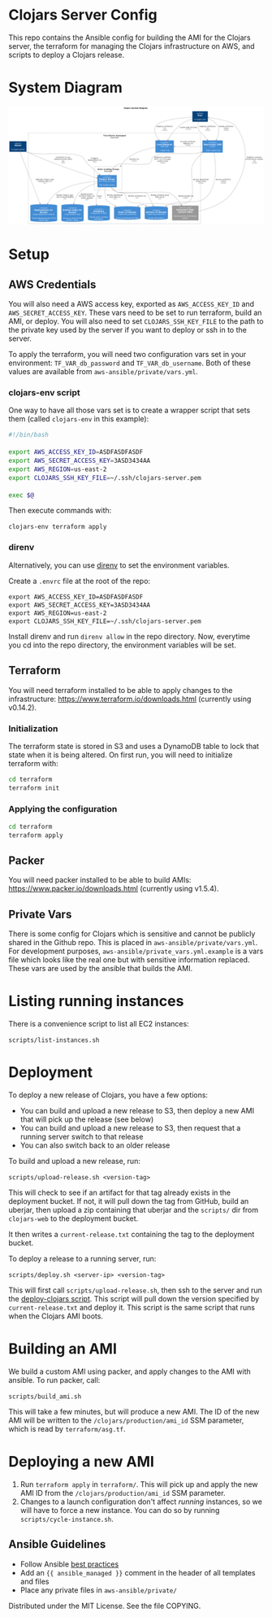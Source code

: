 # Clojars Server Config

This repo contains the Ansible config for building the AMI for the
Clojars server, the terraform for managing the Clojars
infrastructure on AWS, and scripts to deploy a Clojars release.

# System Diagram

![System Diagram](./system_diagram.png)

# Setup

## AWS Credentials

You will also need a AWS access key, exported as `AWS_ACCESS_KEY_ID`
and `AWS_SECRET_ACCESS_KEY`. These vars need to be set to run
terraform, build an AMI, or deploy. You will also need to set
`CLOJARS_SSH_KEY_FILE` to the path to the private key used by the
server if you want to deploy or ssh in to the server.

To apply the terraform, you will need two configuration vars set in
your environment: `TF_VAR_db_password` and `TF_VAR_db_username`. Both
of these values are available from `aws-ansible/private/vars.yml`.

### clojars-env script

One way to have all those vars set is to create a wrapper script that
sets them (called `clojars-env` in this example):

```sh
#!/bin/bash

export AWS_ACCESS_KEY_ID=ASDFASDFASDF
export AWS_SECRET_ACCESS_KEY=3ASD3434AA
export AWS_REGION=us-east-2
export CLOJARS_SSH_KEY_FILE=~/.ssh/clojars-server.pem

exec $@
```

Then execute commands with:

`clojars-env terraform apply` 

### direnv

Alternatively, you can use [direnv](https://direnv.net/) to set 
the environment variables.

Create a `.envrc` file at the root of the repo:

```
export AWS_ACCESS_KEY_ID=ASDFASDFASDF
export AWS_SECRET_ACCESS_KEY=3ASD3434AA
export AWS_REGION=us-east-2
export CLOJARS_SSH_KEY_FILE=~/.ssh/clojars-server.pem
```

Install direnv and run `direnv allow` in the repo directory. Now, 
everytime you cd into the repo directory, the environment variables 
will be set.

## Terraform

You will need terraform installed to be able to apply changes to the
infrastructure: https://www.terraform.io/downloads.html (currently
using v0.14.2).

### Initialization

The terraform state is stored in S3 and uses a DynamoDB table to lock
that state when it is being altered. On first run, you will need to
initialize terraform with:

```sh
cd terraform
terraform init
```
### Applying the configuration

```sh
cd terraform
terraform apply
```

## Packer

You will need packer installed to be able to build AMIs:
https://www.packer.io/downloads.html (currently using v1.5.4).

## Private Vars

There is some config for Clojars which is sensitive and cannot be
publicly shared in the Github repo. This is placed in
`aws-ansible/private/vars.yml`. For development purposes,
`aws-ansible/private_vars.yml.example` is a vars file which looks like
the real one but with sensitive information replaced. These vars are
used by the ansible that builds the AMI.

# Listing running instances

There is a convenience script to list all EC2 instances:

`scripts/list-instances.sh`

# Deployment

To deploy a new release of Clojars, you have a few options:

- You can build and upload a new release to S3, then deploy a new AMI
  that will pick up the release (see below)
- You can build and upload a new release to S3, then request that a
  running server switch to that release
- You can also switch back to an older release

To build and upload a new release, run:

`scripts/upload-release.sh <version-tag>`

This will check to see if an artifact for that tag already exists in
the deployment bucket. If not, it will pull down the tag from GitHub,
build an uberjar, then upload a zip containing that uberjar and the
`scripts/` dir from `clojars-web` to the deployment bucket. 

It then writes a `current-release.txt` containing the tag to the
deployment bucket.

To deploy a release to a running server, run:

`scripts/deploy.sh <server-ip> <version-tag>`

This will first call `scripts/upload-release.sh`, then ssh to the
server and run the [deploy-clojars
script](./aws-ansible/roles/clojars/files/bing-scripts/deploy-clojars). This
script will pull down the version specified by `current-release.txt`
and deploy it. This script is the same script that runs when the
Clojars AMI boots.

# Building an AMI

We build a custom AMI using packer, and apply changes to the AMI with
ansible. To run packer, call:

`scripts/build_ami.sh`

This will take a few minutes, but will produce a new AMI. The ID of the new AMI
will be written to the `/clojars/production/ami_id` SSM parameter, which is read by `terraform/asg.tf`.

# Deploying a new AMI

1. Run `terraform apply` in `terraform/`. This will pick up and apply the new
   AMI ID from the `/clojars/production/ami_id` SSM parameter.
2. Changes to a launch configuration don't affect *running* instances, so we will
   have to force a new instance. You can do so by running 
   `scripts/cycle-instance.sh`.
   

## Ansible Guidelines

* Follow Ansible [best
  practices](http://docs.ansible.com/ansible/playbooks_best_practices.html)
* Add an `{{ ansible_managed }}` comment in the header of all templates and files
* Place any private files in `aws-ansible/private/`


Distributed under the MIT License. See the file COPYING.
